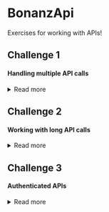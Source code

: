 # BonanzApi

Exercises for working with APIs!

## Challenge 1

#### Handling multiple API calls

<details>
<summary>Read more</summary>

The first challenge! A simple exercise to learn how to handle multiple API calls in a single function call. Also some training on thinking of scalability and **DRY** coding.

### ❗️Read First

To begin the challenge:

```
cd 01-multiple-apis
yarn
yarn start
```

You can then navigate to http://localhost:1234 on your browser

> **assets/js/main.js**

1. We should not need to change anything in this file.
2. From a single function call `fetchBonanzApi()` we should be able to get all our data and pass to the callback function `populateDashboard`.

> **assets/js/modules/api.js**

1. We are immediately receiving an error in our console when we start our app, we need to update something in this file to clear the error.
2. `fetchBonanzApi()` should return the right data to pass along to our callback function in `main.js`.

> **assets/js/modules/dashboard.js**

1. We export a single function here used as a `callback function`.
2. A helper function was created for us to use to quickly update the DOM.
3. _(optional)_ If this file seems lengthy, _it means you can refactor this way more!_ Try think about scalability. What if more API's are to be added over time. How would we prepare for that?

> **index.html**

1. Feel free to change the html markup to better suit your strategy to update the information.
2. There's no css in the file. We're just using bootstrap's utility classes. That's why everything looks so ugly. 🤮
</details>

## Challenge 2

#### Working with long API calls

<details>
<summary>Read more</summary>
Upcoming
</details>

## Challenge 3

#### Authenticated APIs

<details>
<summary>Read more</summary>
Upcoming
</details>
